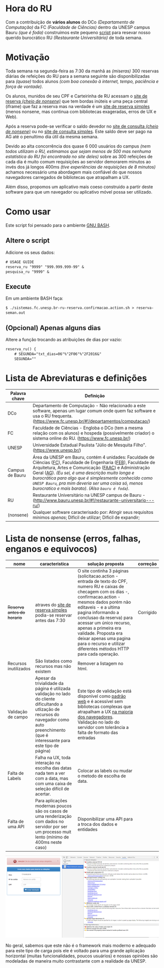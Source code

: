 Hora do **RU**
====

Com a contribuição de **vários alunos** do DCo *(Departamento de Computação)* da
FC *(Faculdade de Ciências)* dentro da UNESP campus Bauru *(que é foda)*
construimos este pequeno
[script](sistemas.fc.unesp.br-ru-reserva.confirmacao.action.sh) para resevar
nosso querido burocrático RU *(Restaurante Universitário)* de toda semana.

# Motivação

Toda semana na segunda-feira as 7:30 da manhã as *(miseras)* 300 reservas
diárias de refeições do RU para a semana seguinte são disponibilizadas para
*(quase)* todos alunos *(com boa conexão à internet, tempo, paciência e força de
vontade)*.

Os alunos, munidos de seu CPF e Carteirinha de RU acessam o [site de reserva
*(cheio de nonsene)*] que tem bordas inúteis e uma peça central (iframe) que faz
a reserva mas na verdade é um [site de reserva simples] (menos nonsene, mas
continua com bibliotecas exageradas, erros de UX e Web).

Após a reserva pode-se verificar o saldo devedor no [site de consulta *(cheio de
nonsene)*] ou no [site de consulta simples]. Este saldo deve ser pago na AG até
o penultimo dia útil da mesma semana.

Devido ao alta concorrência dos quase 6 000 usuários do campus *(nem todos
utilizam o RU, estimamos que sejam menos de 500 mas nenhuma estatística do RU
foi encontrada no site deles)* sobre as 300 refeições de cada dia é muito comum
requisições ao servidor demorarem minutos ao invés dos já longos 400ms *(tive
experiências de requisições de 8 minutos)* achamos necessário uma abordagem mais
confiável do que nossos navegadores carregados de bibliotecas que atrapalham a
UX.

Além disso, propomos um aplicativo mais coeso construido a partir deste software
para que um navegador ou aplicativo móvel possa ser utilizado.

[site de reserva *(cheio de nonsene)*]:(http://www.bauru.unesp.br/#!/restaurante-universitario---ru/reserva-de-refeicoes/)

[site de consulta *(cheio de nonsene)*]:(http://www.bauru.unesp.br/#!/restaurante-universitario---ru/consulta-de-reservas-pendentes/)

[site de reserva simples]:(https://sistemas.fc.unesp.br/ru/reserva.confirmacao.action)

[site de consulta simples]:(https://sistemas.fc.unesp.br/ru/reserva.pesquisar.action)


# Como usar

Este script foi pensado para o ambiente [GNU BASH](https://www.gnu.org/software/bash/).

## Altere o script

Adicione os seus dados:
```
# USAGE GUIDE
reserva_ru "9999" "999.999.999-99" &
pesquisa_ru "9999" &
```

## Execute

Em um ambiente BASH faça:
```
$ ./sistemas.fc.unesp.br-ru-reserva.confirmacao.action.sh > reserva-seman.out
```

## (Opcional) Apenas alguns dias

Altere a função trocando as atribuições de dias por vazio:
```
reserva_ru() {
	# SEGUNDA="txt_dias=06"%"2F06"%"2F2016&"
	SEGUNDA=""
```


# Lista de Abreviaturas e definições

|Palavra chave	| Definição |
|---------------|-----------|
| DCo			| Departamento de Computação - Não relacionado a este software, apenas um lugar comum onde quem faz software e usa o RU frequenta.(https://www.fc.unesp.br/#!/departamentos/computacao/) |
| FC			| Faculdade de Ciências - Engloba o DCo (tem a mesma relação com os alunos) e hospeda (possivelmente criador) o sistema online do RU. (https://www.fc.unesp.br/)|
| UNESP			| Universidade Estadual Paulista "Júlio de Mesquita Filho". (https://www.unesp.br/)|
| Campus de Bauru | Área da UNESP em Bauru, contém 4 unidades: Faculdade de Ciências ([FC](http://www.fc.unesp.br/)), Faculdade de Engenharia ([FEB](http://www.feb.unesp.br/)), Faculdade de Arquitetura, Artes e Comunicação ([FAAC](http://www.faac.unesp.br/)) e Administração Geral ([AG](http://www.bauru.unesp.br/)). *(Eu sei, é uma descrição muito longa e burocrática para algo que é simplesmente conhecido como `UNESP Bauru`, pra mim deveria ser uma coisa só, menos burocratico e mais barato)*. *(Also `bauru é foda`)*. |
| RU 			| Restaurante Universitário na UNESP campus de Bauru -  (http://www.bauru.unesp.br/#!/restaurante-universitario---ru/) |
| (nonsene)		| Qualquer software caracterisado por: Atingir seus requisitos mínimos *apenas*; Dificil de utilizar; Dificil de expandir; |


# Lista de nonsense (erros, falhas, enganos e equivocos)

| nome 						| caracteristica 				| solução proposta		| correção	|
|---------------------------|-------------------------------|-----------------------|-----------|
|~~Reserva antes do horario~~| atraves do [site de reserva simples] podia-se reservar antes das 7:30	| O site continha 3 páginas (solicitacao.action - entrada de texto do CPF, numero RU e caixas de checagem com os dias -, confirmacao.action - mesmos dados porém não editaveis - e a ultima pagina informando a conclusao da reserva) para acessar um único recurso, apenas a primeira era validade. Proposta era deixar apenas uma pagina para o recurso e utilizar diferentes métodos HTTP para cada operação. | Corrigido |
| Recursos inutilizados | São listados como recursos mas não existem | Remover a listagem no html. |  |
| Validação de campo 	| Apesar da trivialidade da página é utilizada validação no lado do cliente dificultando a utlização de recursos do navegador como auto preenchimento (que é interessante para este tipo de página) | Este tipo de validação está disponível como [padrão web](https://www.w3.org/TR/html5/forms.html#the-pattern-attribute) e é acessível sem bibliotecas complexas que atrapalham a UX [na maioria dos navegadores](http://caniuse.com/#feat=input-pattern). Validação no lado do servidor com tolerância a falta de formato das entradas |  |
| Falta de Labels | Falha na UX, toda interação na escolha das datas nada tem a ver com a data, mas com uma caixa de seleção difícil de acertar. | Colocar as labels ou mudar o metodo de escolha de data. | |
| Falta de uma API | Para aplicações modernas poucos são os casos de uma renderização com dados no servidor por ser um processo muit lento (mínimo de 400ms neste caso) | Disponibilizar uma API para a troca dos dados e entidades | |

![Auditoria Chrome no confirmacao.action](reserva.confirmacao.action-chrome-audit.png)

No geral, sabemos que este não é o framework mais moderno e adequado para este
tipo de carga pois ele é voltado para uma grande aplicação horizontal (muitas
funcionalidades, poucos usuários) e nossas opiniões são modeladas de maneira
muito contrastante com a realidade da UNESP.
